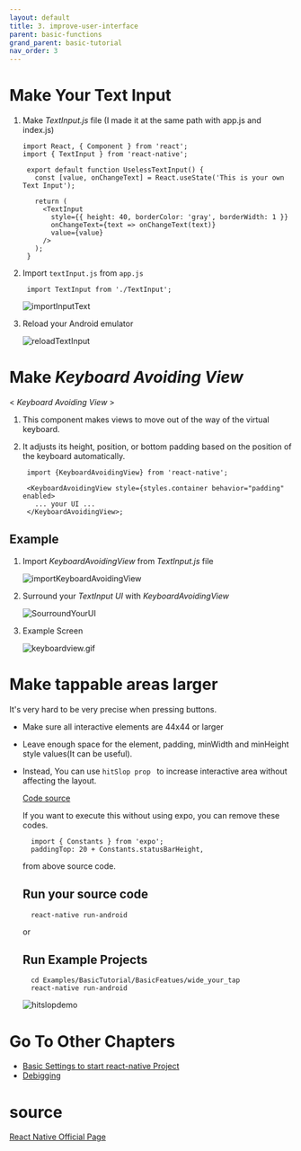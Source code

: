 ```yaml
---
layout: default
title: 3. improve-user-interface
parent: basic-functions
grand_parent: basic-tutorial
nav_order: 3
---
```



# Make Your Text Input 

  1. Make *TextInput.js* file (I made it at the same path with app.js and index.js)

     
         import React, { Component } from 'react';
         import { TextInput } from 'react-native';

          export default function UselessTextInput() {
            const [value, onChangeText] = React.useState('This is your own Text Input');

            return (
              <TextInput
                style={{ height: 40, borderColor: 'gray', borderWidth: 1 }}
                onChangeText={text => onChangeText(text)}
                value={value}
              />
            );
          }


  2. Import `textInput.js` from `app.js`

          import TextInput from './TextInput';

      ![importInputText](../images/importTextInput.png)

  3. Reload your Android emulator 

      ![reloadTextInput](../images/reloadTextInput.png)


# Make *Keyboard Avoiding View*

  < *Keyboard Avoiding View* >

  1. This component makes views to move out of the way of the virtual keyboard.

  2. It adjusts its height, position, or bottom padding based on the position of the keyboard automatically.


          import {KeyboardAvoidingView} from 'react-native';

          <KeyboardAvoidingView style={styles.container behavior="padding" enabled>
            ... your UI ...
          </KeyboardAvoidingView>;

  ## Example

  1. Import *KeyboardAvoidingView* from *TextInput.js* file
  
      ![importKeyboardAvoidingView](../images/importKeyboardAvoidingView.png)

  2. Surround your *TextInput UI* with *KeyboardAvoidingView*

      ![SourroundYourUI](../images/SurroundYourUI.png)

  3. Example Screen

      ![keyboardview.gif](../images/keyboardview.gif)



# Make tappable areas larger

It's very hard to be very precise when pressing buttons.

+ Make sure all interactive elements are 44x44 or larger

+ Leave enough space for the element, padding, minWidth and minHeight style values(It can be useful).

+ Instead, You can use `hitSlop prop ` to increase interactive area without affecting the layout.

  [Code source](https://snack.expo.io/rJPwCt4HZ)

  If you want to execute this without using expo, you can remove these codes.

        import { Constants } from 'expo';
        paddingTop: 20 + Constants.statusBarHeight,
  
  from above source code.

  ## Run your source code 

        react-native run-android

  or

  ## Run Example Projects
            
        cd Examples/BasicTutorial/BasicFeatues/wide_your_tap
        react-native run-android

  ![hitslopdemo](../images/hitslopdemo.gif)





 # Go To Other Chapters

- [Basic Settings to start react-native Project](../01-basic-setting.md)
- [Debigging](../02-debugging.md)
 
 # source

 [React Native Official Page](https://facebook.github.io/react-native/docs/improvingux)


    